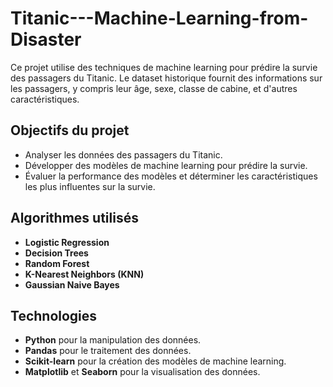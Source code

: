# Titanic---Machine-Learning-from-Disaster
Ce projet utilise des techniques de machine learning pour prédire la survie des passagers du Titanic. Le dataset historique fournit des informations sur les passagers, y compris leur âge, sexe, classe de cabine, et d'autres caractéristiques.

## Objectifs du projet
- Analyser les données des passagers du Titanic.
- Développer des modèles de machine learning pour prédire la survie.
- Évaluer la performance des modèles et déterminer les caractéristiques les plus influentes sur la survie.

## Algorithmes utilisés
- **Logistic Regression**
- **Decision Trees**
- **Random Forest**
- **K-Nearest Neighbors (KNN)**
- **Gaussian Naive Bayes**

## Technologies
- **Python** pour la manipulation des données.
- **Pandas** pour le traitement des données.
- **Scikit-learn** pour la création des modèles de machine learning.
- **Matplotlib** et **Seaborn** pour la visualisation des données.
